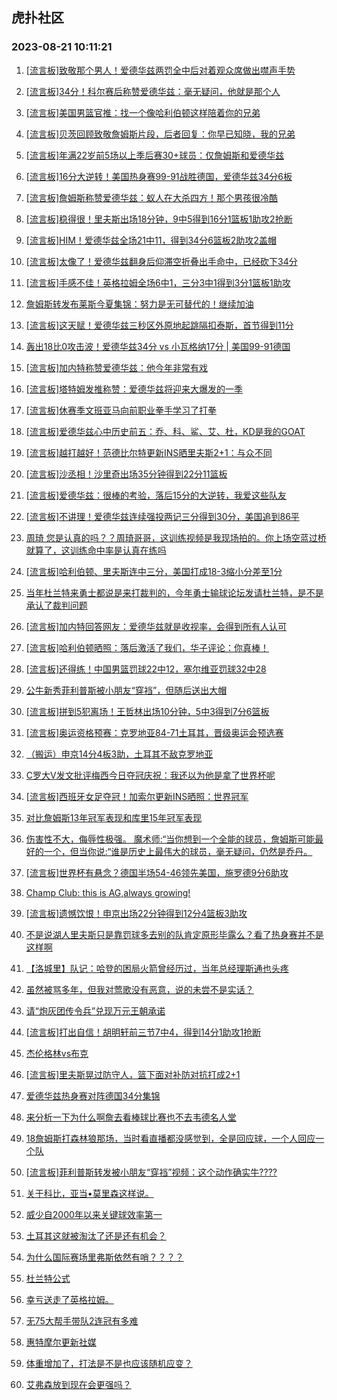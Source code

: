 ## 虎扑社区 
### 2023-08-21 10:11:21

1. [[流言板]致敬那个男人！爱德华兹两罚全中后对着观众席做出噤声手势](https://bbs.hupu.com/61765756.html)

2. [[流言板]34分！科尔赛后称赞爱德华兹：毫无疑问，他就是那个人](https://bbs.hupu.com/61765776.html)

3. [[流言板]美国男篮官推：找一个像哈利伯顿这样陪着你的兄弟](https://bbs.hupu.com/61765635.html)

4. [[流言板]贝茨回顾致敬詹姆斯片段，后者回复：你早已知晓，我的兄弟](https://bbs.hupu.com/61765866.html)

5. [[流言板]年满22岁前5场以上季后赛30+球员：仅詹姆斯和爱德华兹](https://bbs.hupu.com/61766295.html)

6. [[流言板]16分大逆转！美国热身赛99-91战胜德国，爱德华兹34分6板](https://bbs.hupu.com/61764877.html)

7. [[流言板]詹姆斯称赞爱德华兹：蚁人在大杀四方！那个男孩很冷酷](https://bbs.hupu.com/61765202.html)

8. [[流言板]稳得很！里夫斯出场18分钟，9中5得到16分1篮板1助攻2抢断](https://bbs.hupu.com/61764976.html)

9. [[流言板]HIM！爱德华兹全场21中11，得到34分6篮板2助攻2盖帽](https://bbs.hupu.com/61764963.html)

10. [[流言板]太像了！爱德华兹翻身后仰滞空折叠出手命中，已经砍下34分](https://bbs.hupu.com/61764773.html)

11. [[流言板]手感不佳！英格拉姆全场6中1，三分3中1得到3分1篮板1助攻](https://bbs.hupu.com/61765076.html)

12. [詹姆斯转发布莱斯今夏集锦：努力是无可替代的！继续加油](https://bbs.hupu.com/61765232.html)

13. [[流言板]这天赋！爱德华兹三秒区外原地起跳隔扣泰斯，首节得到11分](https://bbs.hupu.com/61763132.html)

14. [轰出18比0攻击波！爱德华兹34分 vs 小瓦格纳17分 | 美国99-91德国](https://bbs.hupu.com/61765248.html)

15. [[流言板]加内特称赞爱德华兹：他今年非常有戏](https://bbs.hupu.com/61766387.html)

16. [[流言板]塔特姆发推称赞：爱德华兹将迎来大爆发的一季](https://bbs.hupu.com/61765405.html)

17. [[流言板]休赛季文班亚马向前职业拳手学习了打拳](https://bbs.hupu.com/61766264.html)

18. [[流言板]爱德华兹心中历史前五：乔、科、鲨、艾、杜，KD是我的GOAT](https://bbs.hupu.com/61762088.html)

19. [[流言板]越打越好！范德比尔特更新INS晒里夫斯2+1：与众不同](https://bbs.hupu.com/61766561.html)

20. [[流言板]沙丞相！沙里奇出场35分钟得到22分11篮板](https://bbs.hupu.com/61765526.html)

21. [[流言板]爱德华兹：很棒的考验，落后15分的大逆转，我爱这些队友](https://bbs.hupu.com/61766208.html)

22. [[流言板]不讲理！爱德华兹连续强投两记三分得到30分，美国追到86平](https://bbs.hupu.com/61764555.html)

23. [周琦 您是认真的吗？？周琦哥哥，这训练视频是我现场拍的。你上场空蓝过桥就算了，这训练命中率是认真在练吗](https://bbs.hupu.com/61759327.html)

24. [[流言板]哈利伯顿、里夫斯连中三分，美国打成18-3缩小分差至1分](https://bbs.hupu.com/61764260.html)

25. [当年杜兰特来勇士都说是来打裁判的，今年勇士输球论坛发请杜兰特，是不是承认了裁判问题](https://bbs.hupu.com/61766122.html)

26. [[流言板]加内特回答网友：爱德华兹就是收视率，会得到所有人认可](https://bbs.hupu.com/61766446.html)

27. [[流言板]哈利伯顿晒照：落后激活了我们，华子评论：你真棒！](https://bbs.hupu.com/61766495.html)

28. [[流言板]还得练！中国男篮罚球22中12，塞尔维亚罚球32中28](https://bbs.hupu.com/61759902.html)

29. [公牛新秀菲利普斯被小朋友“穿裆”，但随后送出大帽](https://bbs.hupu.com/61766299.html)

30. [[流言板]拼到5犯离场！王哲林出场10分钟，5中3得到7分6篮板](https://bbs.hupu.com/61759502.html)

31. [[流言板]奥运资格预赛：克罗地亚84-71土耳其，晋级奥运会预选赛](https://bbs.hupu.com/61765520.html)

32. [（搬运）申京14分4板3助，土耳其不敌克罗地亚](https://bbs.hupu.com/61765752.html)

33. [C罗大V发文批评梅西今日夺冠庆祝：我还以为他是拿了世界杯呢](https://bbs.hupu.com/61762005.html)

34. [[流言板]西班牙女足夺冠！加索尔更新INS晒照：世界冠军](https://bbs.hupu.com/61766604.html)

35. [对比詹姆斯13年冠军表现和库里15年冠军表现](https://bbs.hupu.com/61766480.html)

36. [伤害性不大，侮辱性极强。 魔术师:“当你想到一个全能的球员，詹姆斯可能最好的一个，但当你说:“谁是历史上最伟大的球员，毫无疑问，仍然是乔丹。](https://bbs.hupu.com/61766083.html)

37. [[流言板]世界杯有悬念？德国半场54-46领先美国，施罗德9分6助攻](https://bbs.hupu.com/61763777.html)

38. [Champ Club: this is AG,always growing!](https://bbs.hupu.com/61764398.html)

39. [[流言板]遗憾饮恨！申京出场22分钟得到12分4篮板3助攻](https://bbs.hupu.com/61765542.html)

40. [不是说湖人里夫斯只是靠罚球多去别的队肯定原形毕露么？看了热身赛并不是这样啊](https://bbs.hupu.com/61765830.html)

41. [【洛城里】队记：哈登的困局火箭曾经历过，当年总经理斯通也头疼](https://bbs.hupu.com/61765945.html)

42. [虽然被骂多年，但我对莺歌没有恶意，说的未尝不是实话？](https://bbs.hupu.com/61766160.html)

43. [请“炮灰团传令兵”兑现万元王朝承诺](https://bbs.hupu.com/61765996.html)

44. [[流言板]打出自信！胡明轩前三节7中4，得到14分1助攻1抢断](https://bbs.hupu.com/61759246.html)

45. [杰伦格林vs布克](https://bbs.hupu.com/61766522.html)

46. [[流言板]里夫斯晃过防守人，篮下面对补防对抗打成2+1](https://bbs.hupu.com/61763452.html)

47. [爱德华兹热身赛对阵德国34分集锦](https://bbs.hupu.com/61766097.html)

48. [来分析一下为什么啊詹去看棒球比赛也不去韦德名人堂](https://bbs.hupu.com/61766397.html)

49. [18詹姆斯打森林狼那场，当时看直播都没感觉到，全是回应球，一个人回应一个队](https://bbs.hupu.com/61765884.html)

50. [[流言板]菲利普斯转发被小朋友“穿裆”视频：这个动作确实牛????](https://bbs.hupu.com/61766348.html)

51. [关于科比，亚当•莫里森这样说。](https://bbs.hupu.com/61766249.html)

52. [威少自2000年以来关键球效率第一](https://bbs.hupu.com/61766084.html)

53. [土耳其这就被淘汰了还是还有机会？](https://bbs.hupu.com/61765862.html)

54. [为什么国际赛场里弗斯依然有哨？？？？](https://bbs.hupu.com/61766280.html)

55. [杜兰特公式](https://bbs.hupu.com/61766179.html)

56. [幸亏送走了英格拉姆。](https://bbs.hupu.com/61766821.html)

57. [无75大帮手带队2连冠有多难](https://bbs.hupu.com/61766069.html)

58. [惠特摩尔更新社媒](https://bbs.hupu.com/61766068.html)

59. [体重增加了，打法是不是也应该随机应变？](https://bbs.hupu.com/61766566.html)

60. [艾弗森放到现在会更强吗？](https://bbs.hupu.com/61766423.html)


